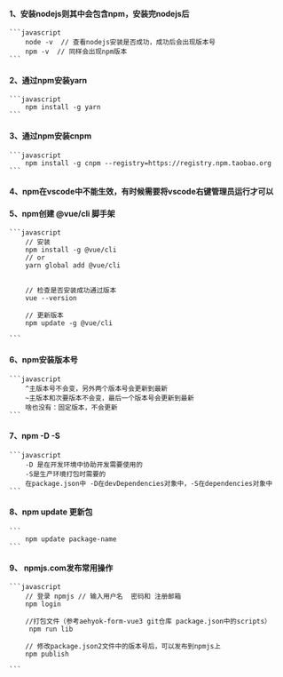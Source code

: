 #### 1、安装nodejs则其中会包含npm，安装完nodejs后
    ```javascript
        node -v  // 查看nodejs安装是否成功，成功后会出现版本号
        npm -v  // 同样会出现npm版本
    ```
#### 2、通过npm安装yarn
    ```javascript
        npm install -g yarn
    ```
#### 3、通过npm安装cnpm
    ```javascript
        npm install -g cnpm --registry=https://registry.npm.taobao.org
    ``` 
#### 4、npm在vscode中不能生效，有时候需要将vscode右键管理员运行才可以

#### 5、npm创建 @vue/cli 脚手架
    ```javascript
        // 安装
        npm install -g @vue/cli
        // or
        yarn global add @vue/cli


        // 检查是否安装成功通过版本
        vue --version

        // 更新版本
        npm update -g @vue/cli

    ```

#### 6、npm安装版本号
    ```javascript
        ^主版本号不会变，另外两个版本号会更新到最新
        ~主版本和次要版本不会变，最后一个版本号会更新到最新
        啥也没有：固定版本，不会更新
    ```

#### 7、npm -D -S
    ```javascript
        -D 是在开发环境中协助开发需要使用的
        -S是生产环境打包时需要的
        在package.json中 -D在devDependencies对象中，-S在dependencies对象中
    ```
#### 8、npm update 更新包
    ```
        npm update package-name
    ```   

#### 9、 npmjs.com发布常用操作
    ```javascript
        // 登录 npmjs // 输入用户名  密码和 注册邮箱
        npm login

        //打包文件（参考aehyok-form-vue3 git仓库 package.json中的scripts）
         npm run lib

        // 修改package.json2文件中的版本号后，可以发布到npmjs上
        npm publish
        
    ```
